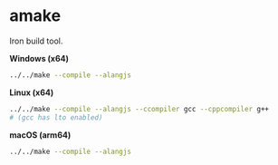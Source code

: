 # amake

Iron build tool.

**Windows (x64)**
```bash
../../make --compile --alangjs
```

**Linux (x64)**
```bash
../../make --compile --alangjs --ccompiler gcc --cppcompiler g++
# (gcc has lto enabled)
```

**macOS (arm64)**
```bash
../../make --compile --alangjs
```
